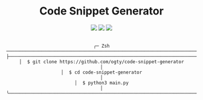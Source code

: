 <h1 align="center">Code Snippet Generator</h1>

<div align="center">
    <img src="https://img.shields.io/badge/code%20style-black-000000.svg?style=for-the-badge">
    <img src="https://img.shields.io/github/last-commit/ogty/diff/main?style=for-the-badge">
    <img src="https://img.shields.io/github/pipenv/locked/python-version/ogty/diff/main?style=for-the-badge">
</div>

<br>

<div align="center">

```
╭─ Zsh ────────────────────────────────────────────────────────────────────────╮
├──────────────────────────────────────────────────────────────────────────────┤
│  $ git clone https://github.com/ogty/code-snippet-generator                  │
│  $ cd code-snippet-generator                                                 │
│  $ python3 main.py                                                           │
╰──────────────────────────────────────────────────────────────────────────────╯
```

</div>
